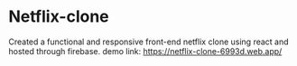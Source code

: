 # Netflix-clone
Created a functional and responsive front-end netflix clone using react and hosted through firebase.
demo link: https://netflix-clone-6993d.web.app/

